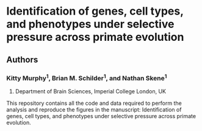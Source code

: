 # Identification of genes, cell types, and phenotypes under selective pressure across primate evolution  

## Authors  
### Kitty Murphy<sup>1</sup>, Brian M. Schilder<sup>1</sup>, and Nathan Skene<sup>1</sup>  

1. Department of Brain Sciences, Imperial College London, UK

This repository contains all the code and data required to perform the analysis and reproduce the figures in the manuscript: Identification of genes, cell types, and phenotypes under selective pressure across primate evolution. 
